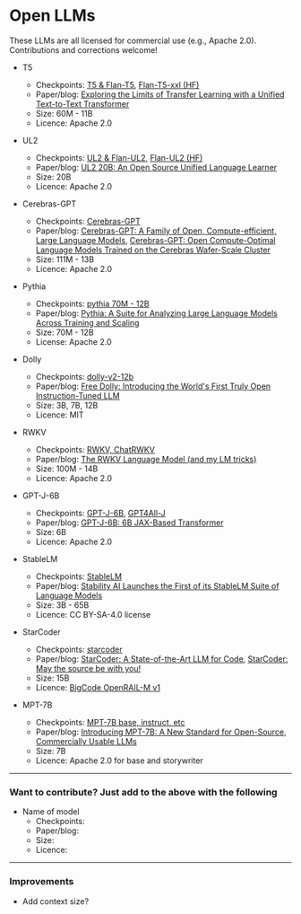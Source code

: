 # Open LLMs

These LLMs are all licensed for commercial use (e.g., Apache 2.0). Contributions and corrections welcome!


- T5
  - Checkpoints: [T5 & Flan-T5](https://github.com/google-research/t5x/blob/main/docs/models.md#flan-t5-checkpoints), [Flan-T5-xxl (HF)](https://huggingface.co/google/flan-t5-xxl)
  - Paper/blog: [Exploring the Limits of Transfer Learning with a Unified Text-to-Text Transformer](https://github.com/google-research/text-to-text-transfer-transformer#released-model-checkpoints)
  - Size: 60M - 11B
  - Licence: Apache 2.0

  
- UL2
  - Checkpoints: [UL2 & Flan-UL2](https://github.com/google-research/google-research/tree/master/ul2#checkpoints), [Flan-UL2 (HF)](https://huggingface.co/google/flan-ul2)
  - Paper/blog: [UL2 20B: An Open Source Unified Language Learner](https://ai.googleblog.com/2022/10/ul2-20b-open-source-unified-language.html)
  - Size: 20B
  - Licence: Apache 2.0


- Cerebras-GPT
  - Checkpoints: [Cerebras-GPT](https://huggingface.co/cerebras)
  - Paper/blog: [Cerebras-GPT: A Family of Open, Compute-efficient, Large Language Models](https://www.cerebras.net/blog/cerebras-gpt-a-family-of-open-compute-efficient-large-language-models/), [Cerebras-GPT: Open Compute-Optimal Language Models Trained on the Cerebras Wafer-Scale Cluster](https://arxiv.org/abs/2304.03208)
  - Size: 111M - 13B
  - Licence: Apache 2.0


- Pythia
  - Checkpoints: [pythia 70M - 12B](https://github.com/EleutherAI/pythia)
  - Paper/blog: [Pythia: A Suite for Analyzing Large Language Models Across Training and Scaling](https://arxiv.org/abs/2304.01373)
  - Size: 70M - 12B
  - License: Apache 2.0


- Dolly
  - Checkpoints: [dolly-v2-12b](https://huggingface.co/databricks/dolly-v2-12b)
  - Paper/blog: [Free Dolly: Introducing the World's First Truly Open Instruction-Tuned LLM](https://www.databricks.com/blog/2023/04/12/dolly-first-open-commercially-viable-instruction-tuned-llm)
  - Size: 3B, 7B, 12B
  - Licence: MIT

- RWKV
  - Checkpoints: [RWKV, ChatRWKV](https://github.com/BlinkDL/RWKV-LM#rwkv-parallelizable-rnn-with-transformer-level-llm-performance-pronounced-as-rwakuv-from-4-major-params-r-w-k-v)
  - Paper/blog: [The RWKV Language Model (and my LM tricks)](https://github.com/BlinkDL/RWKV-LM)
  - Size: 100M - 14B
  - Licence: Apache 2.0


- GPT-J-6B
  - Checkpoints: [GPT-J-6B](https://github.com/kingoflolz/mesh-transformer-jax/#gpt-j-6b), [GPT4All-J](https://github.com/nomic-ai/gpt4all#raw-model)
  - Paper/blog: [GPT-J-6B: 6B JAX-Based Transformer](https://arankomatsuzaki.wordpress.com/2021/06/04/gpt-j/)
  - Size: 6B
  - Licence: Apache 2.0

  
- StableLM
  - Checkpoints: [StableLM](https://github.com/stability-AI/stableLM/#models)
  - Paper/blog: [Stability AI Launches the First of its StableLM Suite of Language Models](https://stability.ai/blog/stability-ai-launches-the-first-of-its-stablelm-suite-of-language-models)
  - Size: 3B - 65B
  - Licence: CC BY-SA-4.0 license


- StarCoder
  - Checkpoints: [starcoder](https://huggingface.co/bigcode/starcoder)
  - Paper/blog: [StarCoder: A State-of-the-Art LLM for Code](https://huggingface.co/blog/starcoder), [StarCoder: May the source be with you!](https://drive.google.com/file/d/1cN-b9GnWtHzQRoE7M7gAEyivY0kl4BYs/view)
  - Size: 15B
  - Licence: [BigCode OpenRAIL-M v1](https://huggingface.co/spaces/bigcode/bigcode-model-license-agreement)


- MPT-7B
  - Checkpoints: [MPT-7B base, instruct, etc](https://github.com/mosaicml/llm-foundry#mpt)
  - Paper/blog: [Introducing MPT-7B: A New Standard for Open-Source, Commercially Usable LLMs](https://www.mosaicml.com/blog/mpt-7b)
  - Size: 7B
  - Licence: Apache 2.0 for base and storywriter 


---

### Want to contribute? Just add to the above with the following

- Name of model
  - Checkpoints:
  - Paper/blog: 
  - Size: 
  - Licence:

--- 

### Improvements

- Add context size?
